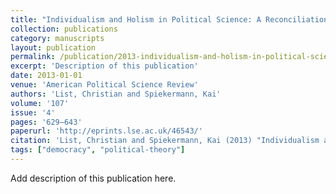 ```yaml
---
title: "Individualism and Holism in Political Science: A Reconciliation"
collection: publications
category: manuscripts
layout: publication
permalink: /publication/2013-individualism-and-holism-in-political-science-a-re
excerpt: 'Description of this publication'
date: 2013-01-01
venue: 'American Political Science Review'
authors: 'List, Christian and Spiekermann, Kai'
volume: '107'
issue: '4'
pages: '629–643'
paperurl: 'http://eprints.lse.ac.uk/46543/'
citation: 'List, Christian and Spiekermann, Kai (2013) "Individualism and Holism in Political Science: A Reconciliation", American Political Science Review, 107(4), pp. 629–643.'
tags: ["democracy", "political-theory"]
---
```


Add description of this publication here.